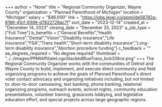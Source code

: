 +++
author = "None"
title = "Regional Community Organizer, Wayne County"
organization = "Planned Parenthood of Michigan"
location = "Michigan"
salary = "$46,000"
link = "https://jobs.lever.co/ppmi/de58782a-8186-41cf-9399-d7822729ac7f"
sort_date = "2023-12-14"
created_at = "December 14, 2023"
closing_date = "December 25, 2023"
a_job_type = ["Full Time"]
b_benefits = ["General Benefits","Health Insurance","Dental","Vision","Disability insurance","Life insurance","FSA","Trans health","Short-term disability insurance","Long-term disability insurance","Abortion procedure funding"]
c_feedback = ""
aa_degrees_required = "No degree required"
thumbnail = "../../images/PPMIAffiliateLogoStackedBlueTrans_bcb338ce.png"
+++
The Regional Community Organizer works with the communities of Detroit and Wayne County to build,  implement,  and execute direct community and field organizing programs to achieve the goals of Planned Parenthood's direct voter contact advocacy and organizing initiatives including, but not limited to: door-to-door canvassing, text banking, phone banking, relational organizing programs, outreach events, activist nights, community education presentations, volunteer training, grassroots lobbying, and legislative education effort, and special projects across large geographic regions.